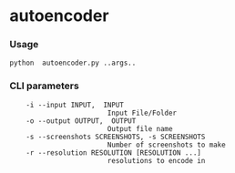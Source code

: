 # autoencoder

### Usage
`python  autoencoder.py ..args..`

###  CLI parameters
```
    -i --input INPUT,  INPUT
                        Input File/Folder
    -o --output OUTPUT,  OUTPUT
                        Output file name
    -s --screenshots SCREENSHOTS, -s SCREENSHOTS
                        Number of screenshots to make
    -r --resolution RESOLUTION [RESOLUTION ...]
                        resolutions to encode in
```